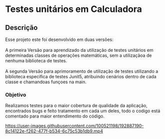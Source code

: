 <h1 >Testes unitários em Calculadora </h1>

<h2> Descrição</h2>
  Esse projeto este foi desenvolvido em duas versões:<br><br>
     A primeira Versão para aprendizado da utilização de testes unitários em determinadas classes de operações matemáticas, sem a utilizaçãoa de nenhuma biblioteca de testes.<br><br>
     A segunda Versão para aprimoramento de utilização de testes utilizando a biblioteca especifica de testes Junit5, atribuindo cenários dentro de cada classe e chamandoas funçoes na main.
  
  <h3> Objetivo </h3>
   Realizamos testes para o maior cobertura de qualidade da aplicação, encontrados bugs e feito tratamento em cada um deles, todo o codigo está comentado para maior entendimento do código.
   
   

https://user-images.githubusercontent.com/100521198/192887190-8c14122e-f262-477f-b534-6c75c53b1db9.mp4


   
  
  
  
 
